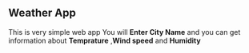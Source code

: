 ## Weather App

This is very simple web app You will **Enter City Name** and you can get information about 
**Temprature** ,**Wind speed** and  **Humidity**

